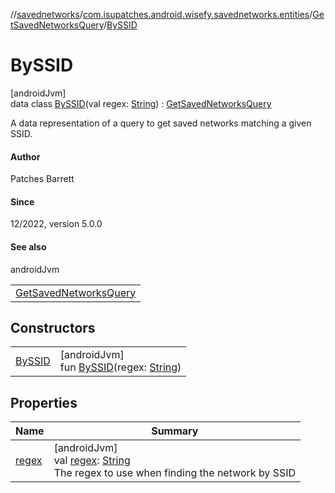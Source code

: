 //[savednetworks](../../../../index.md)/[com.isupatches.android.wisefy.savednetworks.entities](../../index.md)/[GetSavedNetworksQuery](../index.md)/[BySSID](index.md)

# BySSID

[androidJvm]\
data class [BySSID](index.md)(val regex: [String](https://kotlinlang.org/api/latest/jvm/stdlib/kotlin/-string/index.html)) : [GetSavedNetworksQuery](../index.md)

A data representation of a query to get saved networks matching a given SSID.

#### Author

Patches Barrett

#### Since

12/2022, version 5.0.0

#### See also

androidJvm

| |
|---|
| [GetSavedNetworksQuery](../index.md) |

## Constructors

| | |
|---|---|
| [BySSID](-by-s-s-i-d.md) | [androidJvm]<br>fun [BySSID](-by-s-s-i-d.md)(regex: [String](https://kotlinlang.org/api/latest/jvm/stdlib/kotlin/-string/index.html)) |

## Properties

| Name | Summary |
|---|---|
| [regex](regex.md) | [androidJvm]<br>val [regex](regex.md): [String](https://kotlinlang.org/api/latest/jvm/stdlib/kotlin/-string/index.html)<br>The regex to use when finding the network by SSID |
